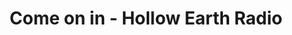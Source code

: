 ---
title: "Come on in - Hollow Earth Radio"
picture: /assets/camera-roll/2017/2017-03-23-come-on-in-hollow-earth-radio/20170323_015749131_iOS.jpg
thumbnail: /assets/camera-roll/2017/2017-03-23-come-on-in-hollow-earth-radio/20170323_015749131_iOS-thumbnail.jpg
tags:
  - photograph
  - sign
  - Hollow Earth Radio
  - Seattle
---